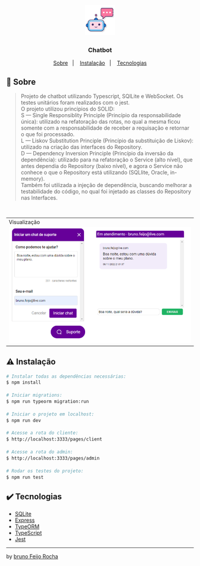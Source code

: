 <h1 align="center"><img src="./public/images/chatbot.png" width=80px"/></h1>

<h3 align="center">Chatbot</h3>

<p align="center">
  <a href="#about">Sobre</a>&nbsp;&nbsp;&nbsp;|&nbsp;&nbsp;&nbsp;
  <a href="#install">Instalação</a>&nbsp;&nbsp;&nbsp;|&nbsp;&nbsp;&nbsp;
  <a href="#technologies">Tecnologias</a>
</p>

## :speech_balloon: Sobre <a name="about"></a>

> Projeto de chatbot utilizando Typescript, SQlLite e WebSocket. Os testes unitários foram realizados com o jest.<br>
> O projeto utilizou principios do SOLID:<br>
> S — Single Responsiblity Principle (Princípio da responsabilidade única): utilizado na refatoração das rotas, no qual a mesma ficou somente com a responsabilidade de receber a requisação e retornar o que foi processado.<br>
> L — Liskov Substitution Principle (Princípio da substituição de Liskov): utilizado na criação das interfaces do Repository. <br>
> D — Dependency Inversion Principle (Princípio da inversão da dependência): utilizado para na refatoração o Service (alto nível), que antes dependia do Repository (baixo nível), e agora o Service não conhece o que o Repository está utilizando (SQLlite, Oracle, in-memory).<br>
> Também foi utilizada a injeção de dependência, buscando melhorar a testabilidade do código, no qual foi injetado as classes do Repository nas Interfaces.


<br />
<table>
  <tr>
    <td colspan="1">Visualização</td>
  </tr>
  <tr>
    <td><img src="./public/images/chatExample.png" width=1000px /></td></td>
  </tr>
</table>

## :warning: Instalação <a name="install"></a>

```bash
# Instalar todas as dependências necessárias:
$ npm install

# Iniciar migrations:
$ npm run typeorm migration:run

# Iniciar o projeto em localhost:
$ npm run dev

# Acesse a rota do cliente:
$ http://localhost:3333/pages/client

# Acesse a rota do admin:
$ http://localhost:3333/pages/admin

# Rodar os testes do projeto:
$ npm run test

```

## :heavy_check_mark: Tecnologias <a name="technologies"></a>

- [SQLite](https://www.npmjs.com/package/sqlite3)
- [Express](https://expressjs.com/pt-br/)
- [TypeORM](https://typeorm.io/#/)
- [TypeScript](https://www.typescriptlang.org/)
- [Jest](https://jestjs.io/pt-BR/)
---

by [bruno Feijo Rocha](https://github.com/feijobruno) 
